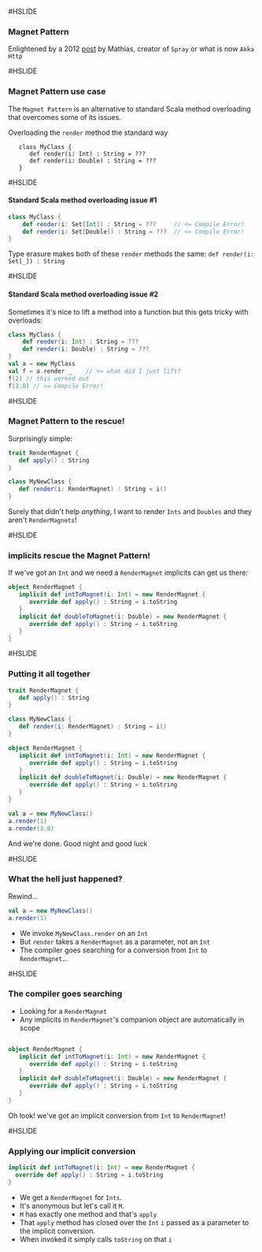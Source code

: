 #HSLIDE

### Magnet Pattern

Enlightened by a 2012 [post](http://spray.io/blog/2012-12-13-the-magnet-pattern/) by Mathias, creator of `Spray` or what is now `Akka Http`

#HSLIDE

### Magnet Pattern use case

The `Magnet Pattern` is an alternative to standard Scala method overloading that overcomes some of its issues.

Overloading the `render` method the standard way
```
   class MyClass {
      def render(i: Int) : String = ??? 
      def render(i: Double) : String = ???
   }

```

#HSLIDE

#### Standard Scala method overloading issue #1

```scala
class MyClass {
    def render(i: Set[Int]) : String = ???     // <= Compile Error!
    def render(i: Set[Double]) : String = ???  // <= Compile Error!
}

```

Type erasure makes both of these `render` methods the same: 
```def render(i: Set[_]) : String```

#HSLIDE

#### Standard Scala method overloading issue #2

Sometimes it's nice to lift a method into a function but this gets tricky with overloads:
```scala
class MyClass {
    def render(i: Int) : String = ???     
    def render(i: Double) : String = ???  
}
val a = new MyClass
val f = a.render _    // <= what did I just lift? 
f(2) // this worked out
f(3.0) // <= Compile Error!
```
#HSLIDE

### Magnet Pattern to the rescue!

Surprisingly simple:
```scala
trait RenderMagnet {
   def apply() : String 
}

class MyNewClass {
   def render(i: RenderMagnet) : String = i() 
}
```
Surely that didn't help _anything_, I want to render `Ints` and `Doubles` and they aren't `RenderMagnets`!

#HSLIDE

### implicits rescue the Magnet Pattern!

If we've got an `Int` and we need a `RenderMagnet` implicits can get us there:
```scala
object RenderMagnet {
   implicit def intToMagnet(i: Int) = new RenderMagnet {
      override def apply() : String = i.toString 
   }
   implicit def doubleToMagnet(i: Double) = new RenderMagnet {
      override def apply() : String = i.toString 
   }
}
```

#HSLIDE

### Putting it all together
```scala
trait RenderMagnet {
   def apply() : String 
}

class MyNewClass {
   def render(i: RenderMagnet) : String = i() 
}

object RenderMagnet {
   implicit def intToMagnet(i: Int) = new RenderMagnet {
      override def apply() : String = i.toString 
   }
   implicit def doubleToMagnet(i: Double) = new RenderMagnet {
      override def apply() : String = i.toString 
   }
}

val a = new MyNewClass()
a.render(1)
a.render(3.0)
```
And we're done.  Good night and good luck

#HSLIDE

### What the hell just happened? 
Rewind... 

```scala
val a = new MyNewClass()
a.render(1)   
```

* We invoke `MyNewClass.render` on an `Int` 
* But `render` takes a `RenderMagnet` as a parameter, not an `Int`
* The compiler goes searching for a conversion from `Int` to `RenderMagnet`...

#HSLIDE

### The compiler goes searching
* Looking for a `RenderMagnet` 
* Any implicits in `RenderMagnet`'s companion object are automatically in scope

```scala

object RenderMagnet {
   implicit def intToMagnet(i: Int) = new RenderMagnet {
      override def apply() : String = i.toString 
   }
   implicit def doubleToMagnet(i: Double) = new RenderMagnet {
      override def apply() : String = i.toString 
   }
}
```
Oh look!  we've got an implicit conversion from `Int` to `RenderMagnet`!

#HSLIDE

### Applying our implicit conversion
```scala
implicit def intToMagnet(i: Int) = new RenderMagnet { 
  override def apply() : String = i.toString 
}
```
* We get a `RenderMagnet` for `Ints`.  
* It's anonymous but let's call it `M`.  
* `M` has exactly one method and that's `apply`
* That `apply` method has closed over the `Int` `i` passed as a parameter to the implicit conversion.  
* When invoked it simply calls `toString` on that `i`
